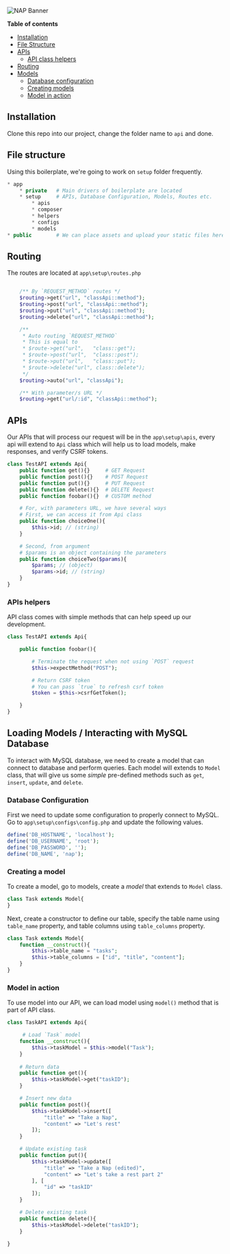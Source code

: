 ![NAP Banner](https://user-images.githubusercontent.com/40148013/146707759-45ed54f6-f992-441a-b102-682169baeef4.jpg)

**Table of contents**
* [ Installation ](#installation)
* [ File Structure ](#file-structure)
* [ APIs ](#apis)
	* [ API class helpers ](#api-class-helpers)
* [ Routing ](#routing)
* [ Models ](#models)
	* [ Database configuration ](#database-configuration)
	* [ Creating models ](#creating-models)
	* [ Model in action ](#model-in-action)

## Installation
Clone this repo into our project, change the folder name to `api` and done.

## File structure
Using this boilerplate, we're going to work on `setup` folder frequently.
```PHP
* app
	* private   # Main drivers of boilerplate are located
	* setup     # APIs, Database Configuration, Models, Routes etc.
		* apis		
		* composer
		* helpers	
		* configs
		* models
* public        # We can place assets and upload your static files here 
```

## Routing
The routes are located at `app\setup\routes.php`
```PHP

	/** By `REQUEST_METHOD` routes */
	$routing->get("url", "classApi::method");
	$routing->post("url", "classApi::method");
	$routing->put("url", "classApi::method");
	$routing->delete("url", "classApi::method");

	/**
	 * Auto routing `REQUEST_METHOD`
	 * This is equal to
	 * $route->get("url", 	"class::get");
	 * $route->post("url", 	"class::post");
	 * $route->put("url", 	"class::put");
	 * $route->delete("url", class::delete");
	 */
	$routing->auto("url", "classApi");

	/** With parameter/s URL */
	$routing->get("url/:id", "classApi::method");

```

## APIs
Our APIs that will process our request will be in the `app\setup\apis`, every api will extend to `Api` class which will help us to load models, make responses, and verify CSRF tokens.
```PHP
class TestAPI extends Api{
	public function get(){}     # GET Request
	public function post(){}    # POST Request
	public function put(){}     # PUT Request
	public function delete(){}  # DELETE Request
	public function foobar(){}  # CUSTOM method

	# For, with parameters URL, we have several ways
	# First, we can access it from Api class
	public function choiceOne(){
		$this->id; // (string)
	}

	# Second, from argument
	# $params is an object containing the parameters
	public function choiceTwo($params){
		$params; // (object)
		$params->id; // (string)
	}
}
```

### APIs helpers
API class comes with simple methods that can help speed up our development.
```php
class TestAPI extends Api{

	public function foobar(){

		# Terminate the request when not using `POST` request
		$this->expectMethod("POST");

		# Return CSRF token
		# You can pass `true` to refresh csrf token
		$token = $this->csrfGetToken();

	}
}
```

## Loading Models / Interacting with MySQL Database
To interact with MySQL database, we need to create a model that can connect to database and perform queries. Each model will extends to `Model` class, that will give us some *simple* pre-defined methods such as `get`, `insert`, `update`, and `delete`.

### Database Configuration
First we need to update some configuration to properly connect to MySQL.<br>Go to `app\setup\configs\config.php` and update the following values.
```php
define('DB_HOSTNAME', 'localhost');
define('DB_USERNAME', 'root');
define('DB_PASSWORD', '');
define('DB_NAME', 'nap');
```

### Creating a model
To create a model, go to models, create a *model* that extends to `Model` class.
```php
class Task extends Model{
}
```
Next, create a constructor to define our table, specify the table name using `table_name` property, and table columns using `table_columns` property.
```php
class Task extends Model{
	function __construct(){
		$this->table_name = "tasks";
		$this->table_columns = ["id", "title", "content"];
	}
}
```

### Model in action
To use model into our API, we can load model using `model()` method that is part of API class.
```php
class TaskAPI extends Api{

	 # Load `Task` model
	function __construct(){
		$this->taskModel = $this->model("Task");
	}
	
	# Return data
	public function get(){
		$this->taskModel->get("taskID");
	}

	# Insert new data
	public function post(){
		$this->taskModel->insert([
			"title" => "Take a Nap",
			"content" => "Let's rest"
		]);
	}

	# Update existing task
	public function put(){
		$this->taskModel->update([
			"title" => "Take a Nap (edited)",
			"content" => "Let's take a rest part 2"
		], [
			"id" => "taskID"
		]);
	}

	# Delete existing task
	public function delete(){
		$this->taskModel->delete("taskID");
	}

}
```